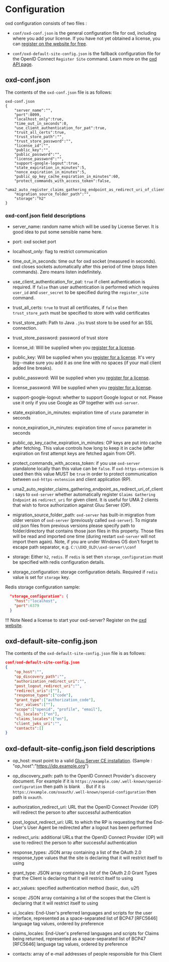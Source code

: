 # Configuration

oxd configuration consists of two files :

- `conf/oxd-conf.json` is the general configuration file for oxd, including where you add your license. If you have not yet obtained a license, you can [register on the website for free](https://oxd.gluu.org). 

- `conf/oxd-default-site-config.json` is the fallback configuration file for the OpenID Connect `Register Site` command. Learn more on the [oxd API page](../api/index.md#register-site).

## oxd-conf.json

The contents of the `oxd-conf.json` file is as follows:

```
oxd-conf.json
{
    "server_name":"",
    "port":8099,
    "localhost_only":true,
    "time_out_in_seconds":0,
    "use_client_authentication_for_pat":true,
    "trust_all_certs":true,
    "trust_store_path":"",
    "trust_store_password":"",
    "license_id":"",
    "public_key":"",
    "public_password":"",
    "license_password":"",
    "support-google-logout":true,
    "state_expiration_in_minutes":5,
    "nonce_expiration_in_minutes":5,
    "public_op_key_cache_expiration_in_minutes":60,
    "protect_commands_with_access_token":false,
    "uma2_auto_register_claims_gathering_endpoint_as_redirect_uri_of_client":true,
    "migration_source_folder_path":"",
    "storage":"h2"
}
```
### oxd-conf.json field descriptions

- server_name: random name which will be used by License Server. It is good idea to put some sensible name here.

- port: oxd socket port

- localhost_only: flag to restrict communication

- time_out_in_seconds: time out for oxd socket (measured in seconds). oxd closes sockets automatically after this period of time (stops listen commands). Zero means listen indefinitely.

- use_client_authentication_for_pat: `true` if client authentication is required. If `false` than user authentication is performed which requires `user_id` and `user_secret` to be specified during the `register_site` command.

- trust_all_certs: `true` to trust all certificates, if `false` then `trust_store_path` must be specified to store with valid certificates

- trust_store_path: Path to Java `.jks` trust store to be used for an SSL connection.

- trust_store_password: password of trust store

- license_id: Will be supplied when you [register for a license](https://oxd.gluu.org). 

- public_key: Will be supplied when you [register for a license](https://oxd.gluu.org). It's very big--make sure you add it as one line with no spaces (if your mail client added line breaks).

- public_password: Will be supplied when you [register for a license](https://oxd.gluu.org).

- license_password: Will be supplied when you [register for a license](https://oxd.gluu.org).

- support-google-logout: whether to support Google logout or not. Please use it only if you use Google as OP together with `oxd-server`.

- state_expiration_in_minutes: expiration time of `state` parameter in seconds

- nonce_expiration_in_minutes: expiration time of `nonce` parameter in seconds

- public_op_key_cache_expiration_in_minutes: OP keys are put into cache after fetching. This value controls how long to keep it in cache (after expiration on first attempt keys are fetched again from OP).

- protect_commands_with_access_token: if you use `oxd-server` standalone locally than this value can be `false`. If `oxd-https-extension` is used then this value MUST be `true` in order to protect communication between `oxd-https-extension` and client application (RP).

- uma2_auto_register_claims_gathering_endpoint_as_redirect_uri_of_client: says to `oxd-server` whether automatically register `Glaims Gathering Endpoint` as `redirect_uri` for given client. It is useful for UMA 2 clients that wish to force authorization against Gluu Server (OP).

- migration_source_folder_path: `oxd-server` has built-in migration from older version of `oxd-server` (previously called `oxd-server`). To migrate old json files from previous versions please specify path to folder/directory that contains those json files in this property. Those files will be read and imported one time (during restart `oxd-server` will not import them again). Note, if you are under Windows OS don't forget to escape path separator, e.g. `C:\\OXD_OLD\\oxd-server\\conf`

- storage: Either `h2`, `redis`. If `redis` is set then `storage_configuration` must be specified with redis configuration details. 

- storage_configuration: storage configuration details. Required if `redis` value is set for `storage` key.

Redis storage configuration sample:

```json
  "storage_configuration": {
    "host":"localhost",
    "port":6379
  }
```

!!! Note
    Need a license to start your oxd-server? Register on the [oxd website](https://oxd.gluu.org). 

## oxd-default-site-config.json

The contents of the `oxd-default-site-config.json` file is as follows:


```json
conf/oxd-default-site-config.json
{
    "op_host":"",
    "op_discovery_path":"",
    "authorization_redirect_uri":"",
    "post_logout_redirect_uri":"",
    "redirect_uris":[""],
    "response_types":["code"],
    "grant_type":["authorization_code"],
    "acr_values":[""],
    "scope":["openid", "profile", "email"],
    "ui_locales":["en"],
    "claims_locales":["en"],
    "client_jwks_uri":"",
    "contacts":[]
}
```

## oxd-default-site-config.json field descriptions

- op_host: must point to a valid 
[Gluu Server CE installation](https://gluu.org/docs/ce/3.0.1/installation-guide/install/). (Sample : "op_host":"https://idp.example.org")

- op_discovery_path: path to the OpenID Connect Provider's discovery document. For example if it is `https://example.com/.well-known/openid-configuration` then path is blank ` `. But if it is `https://example.com/oxauth/.well-known/openid-configuration` then path is `oxauth`. 

- authorization_redirect_uri: URL that the OpenID Connect Provider (OP) will redirect the person to after  successful authentication

- post_logout_redirect_uri: URL to which the RP is requesting that the End-User's User Agent be redirected after a logout has been performed

- redirect_uris: additional URLs that the OpenID Connect Provider (OP) will use to redirect the person to after  successful authentication

- response_types: JSON array containing a list of the OAuth 2.0 response_type values that the site is declaring that it will restrict itself to using

- grant_type: JSON array containing a list of the OAuth 2.0 Grant Types that the Client is declaring that it will restrict itself to using

- acr_values: specified authentication method (basic, duo, u2f)

- scope: JSON array containing a list of the scopes that the Client is declaring that it will restrict itself to using

- ui_locales: End-User's preferred languages and scripts for the user interface, represented as a space-separated list of BCP47 [RFC5646] language tag values, ordered by preference

- claims_locales: End-User's preferred languages and scripts for Claims being returned, represented as a space-separated list of BCP47 [RFC5646] language tag values, ordered by preference

- contacts: array of e-mail addresses of people responsible for this Client
